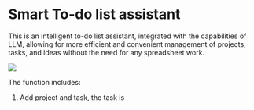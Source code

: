 # Smart To-do list assistant 

This is an intelligent to-do list assistant, integrated with the capabilities of LLM, allowing for more efficient and convenient management of projects, tasks, and ideas without the need for any spreadsheet work.

![]("resource/structure.png")

The function includes:

1. Add project and task, the task is
